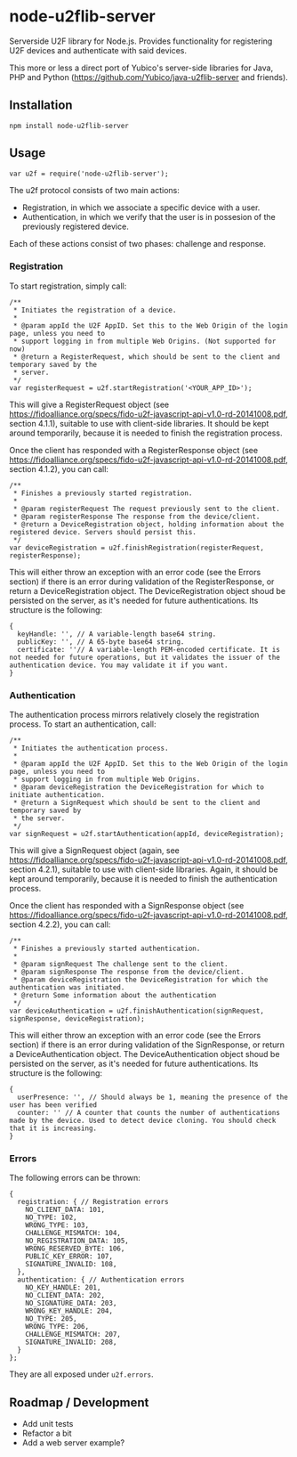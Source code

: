 node-u2flib-server
==================

Serverside U2F library for Node.js. Provides functionality for registering U2F devices and authenticate with said devices.

This more or less a direct port of Yubico's server-side libraries for Java, PHP and Python (https://github.com/Yubico/java-u2flib-server and friends).

Installation
------------

```
npm install node-u2flib-server
```


Usage
-----

```
var u2f = require('node-u2flib-server');
```

The u2f protocol consists of two main actions:

- Registration, in which we associate a specific device with a user.
- Authentication, in which we verify that the user is in possesion of the previously registered device.

Each of these actions consist of two phases: challenge and response.

### Registration

To start registration, simply call:

```
/**
 * Initiates the registration of a device.
 *
 * @param appId the U2F AppID. Set this to the Web Origin of the login page, unless you need to
 * support logging in from multiple Web Origins. (Not supported for now)
 * @return a RegisterRequest, which should be sent to the client and temporary saved by the
 * server.
 */
var registerRequest = u2f.startRegistration('<YOUR_APP_ID>');
```

This will give a RegisterRequest object (see https://fidoalliance.org/specs/fido-u2f-javascript-api-v1.0-rd-20141008.pdf, section 4.1.1), suitable to use with client-side libraries. It should be kept around temporarily, because it is needed to finish the registration process.

Once the client has responded with a RegisterResponse object (see https://fidoalliance.org/specs/fido-u2f-javascript-api-v1.0-rd-20141008.pdf, section 4.1.2), you can call:

```
/**
 * Finishes a previously started registration.
 *
 * @param registerRequest The request previously sent to the client.
 * @param registerResponse The response from the device/client.
 * @return a DeviceRegistration object, holding information about the registered device. Servers should persist this.
 */
var deviceRegistration = u2f.finishRegistration(registerRequest, registerResponse);
```
This will either throw an exception with an error code (see the Errors section) if there is an error during validation of the RegisterResponse, or return a DeviceRegistration object. The DeviceRegistration object shoud be persisted on the server, as it's needed for future authentications. Its structure is the following:

```
{
  keyHandle: '', // A variable-length base64 string.
  publicKey: '', // A 65-byte base64 string.
  certificate: ''// A variable-length PEM-encoded certificate. It is not needed for future operations, but it validates the issuer of the authentication device. You may validate it if you want.
}
```

### Authentication

The authentication process mirrors relatively closely the registration process. To start an authentication, call:

```
/**
 * Initiates the authentication process.
 *
 * @param appId the U2F AppID. Set this to the Web Origin of the login page, unless you need to
 * support logging in from multiple Web Origins.
 * @param deviceRegistration the DeviceRegistration for which to initiate authentication.
 * @return a SignRequest which should be sent to the client and temporary saved by
 * the server.
 */
var signRequest = u2f.startAuthentication(appId, deviceRegistration);
```
This will give a SignRequest object (again, see https://fidoalliance.org/specs/fido-u2f-javascript-api-v1.0-rd-20141008.pdf, section 4.2.1), suitable to use with client-side libraries. Again, it should be kept around temporarily, because it is needed to finish the authentication process.

Once the client has responded with a SignResponse object (see https://fidoalliance.org/specs/fido-u2f-javascript-api-v1.0-rd-20141008.pdf, section 4.2.2), you can call:

```
/**
 * Finishes a previously started authentication.
 *
 * @param signRequest The challenge sent to the client.
 * @param signResponse The response from the device/client.
 * @param deviceRegistration the DeviceRegistration for which the authentication was initiated.
 * @return Some information about the authentication
 */
var deviceAuthentication = u2f.finishAuthentication(signRequest, signResponse, deviceRegistration);
```

This will either throw an exception with an error code (see the Errors section) if there is an error during validation of the SignResponse, or return a DeviceAuthentication object. The DeviceAuthentication object shoud be persisted on the server, as it's needed for future authentications. Its structure is the following:

```
{
  userPresence: '', // Should always be 1, meaning the presence of the user has been verified
  counter: '' // A counter that counts the number of authentications made by the device. Used to detect device cloning. You should check that it is increasing.
}
```

### Errors

The following errors can be thrown:

```
{
  registration: { // Registration errors
    NO_CLIENT_DATA: 101,
    NO_TYPE: 102,
    WRONG_TYPE: 103,
    CHALLENGE_MISMATCH: 104,
    NO_REGISTRATION_DATA: 105,
    WRONG_RESERVED_BYTE: 106,
    PUBLIC_KEY_ERROR: 107,
    SIGNATURE_INVALID: 108,
  },
  authentication: { // Authentication errors
    NO_KEY_HANDLE: 201,
    NO_CLIENT_DATA: 202,
    NO_SIGNATURE_DATA: 203,
    WRONG_KEY_HANDLE: 204,
    NO_TYPE: 205,
    WRONG_TYPE: 206,
    CHALLENGE_MISMATCH: 207,
    SIGNATURE_INVALID: 208,
  }
};
```

They are all exposed under `u2f.errors`.

Roadmap / Development
---------------------

- Add unit tests
- Refactor a bit
- Add a web server example?

